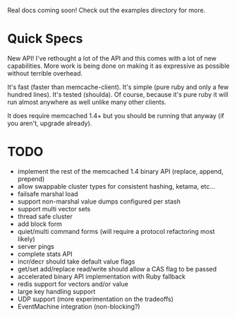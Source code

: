 Real docs coming soon! Check out the examples directory for more.

# Quick Specs

New API! I've rethought a lot of the API and this comes with a lot of new capabilities. More work is being done on making it as expressive as possible without terrible overhead.

It's fast (faster than memcache-client). It's simple (pure ruby and only a few hundred lines). It's tested (shoulda). Of course, because it's pure ruby it will run almost anywhere as well unlike many other clients.

It does require memcached 1.4+ but you should be running that anyway (if you aren't, upgrade already).

# TODO

* implement the rest of the memcached 1.4 binary API (replace, append, prepend)
* allow swappable cluster types for consistent hashing, ketama, etc...
* failsafe marshal load
* support non-marshal value dumps configured per stash
* support multi vector sets
* thread safe cluster
* add block form
* quiet/multi command forms (will require a protocol refactoring most likely)
* server pings
* complete stats API
* incr/decr should take default value flags
* get/set add/replace read/write should allow a CAS flag to be passed
* accelerated binary API implementation with Ruby fallback
* redis support for vectors and/or value
* large key handling support
* UDP support (more experimentation on the tradeoffs)
* EventMachine integration (non-blocking?)
